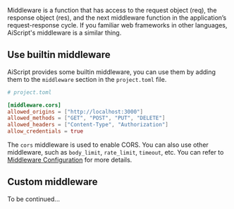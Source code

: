 
Middleware is a function that has access to the request object (req), the response object (res), and the next middleware function in the application’s request-response cycle. If you familiar web frameworks in other languages, AiScript's middleware is a similar thing.

## Use builtin middleware

AiScript provides some builtin middleware, you can use them by adding them to the `middleware` section in the `project.toml` file.

```toml
# project.toml

[middleware.cors]
allowed_origins = ["http://localhost:3000"]
allowed_methods = ["GET", "POST", "PUT", "DELETE"]
allowed_headers = ["Content-Type", "Authorization"]
allow_credentials = true
```

The `cors` middleware is used to enable CORS. You can also use other middleware, such as `body_limit`, `rate_limit`, `timeout`, etc. You can refer to [Middleware Configuration](../references/configuration/middleware.md) for more details.

## Custom middleware

To be continued...
